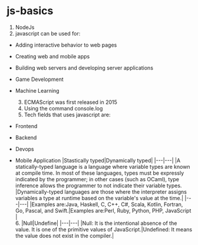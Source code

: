 # js-basics

1. NodeJs
2. javascript can be used for:

- Adding interactive behavior to web pages
- Creating web and mobile apps
- Building web servers and developing server applications
- Game Development
- Machine Learning

  3. ECMAScript was first released in 2015
  4. Using the command console.log
  5. Tech fields that uses javascript are:

- Frontend
- Backend
- Devops
- Mobile Application
  |Stastically typed|Dynamically typed|
  |---|---|
  |A statically-typed language is a language where variable types are known at compile time. In most of these languages, types must be expressly indicated by the programmer; in other cases (such as OCaml), type inference allows the programmer to not indicate their variable types. |Dynamically-typed languages are those where the interpreter assigns variables a type at runtime based on the variable's value at the time.|
  |---|---|
  |Examples are:Java, Haskell, C, C++, C#, Scala, Kotlin, Fortran, Go, Pascal, and Swift.|Examples are:Perl, Ruby, Python, PHP, JavaScript |  
  6. |Null|Undefine|
  |---|---|
  |Null: It is the intentional absence of the value. It is one of the primitive values of JavaScript.|Undefined: It means the value does not exist in the compiler.|
